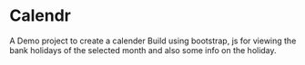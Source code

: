 # Calendr
A Demo project to create a calender
Build using bootstrap, js for viewing the bank holidays of the selected month and also some info on the holiday.
